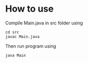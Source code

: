 # How to use
Compile Main.java in src folder using
```
cd src
javac Main.java
```
Then run program using
```
java Main
```
